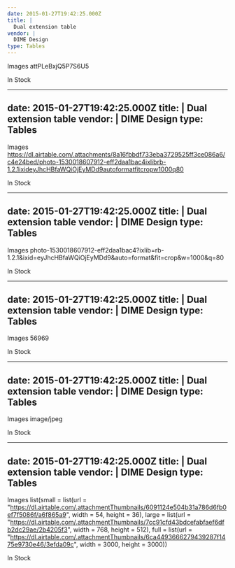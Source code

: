 ```yaml
---
date: 2015-01-27T19:42:25.000Z
title: |
  Dual extension table
vendor: |
  DIME Design
type: Tables
---
```


Images
attPLeBxjQ5P7S6U5

In Stock


---
date: 2015-01-27T19:42:25.000Z
title: |
  Dual extension table
vendor: |
  DIME Design
type: Tables
---

Images
https://dl.airtable.com/.attachments/8a16fbbdf733eba3729525ff3ce086a6/c4e24bed/photo-1530018607912-eff2daa1bac4ixlibrb-1.2.1ixideyJhcHBfaWQiOjEyMDd9autoformatfitcropw1000q80

In Stock


---
date: 2015-01-27T19:42:25.000Z
title: |
  Dual extension table
vendor: |
  DIME Design
type: Tables
---

Images
photo-1530018607912-eff2daa1bac4?ixlib=rb-1.2.1&ixid=eyJhcHBfaWQiOjEyMDd9&auto=format&fit=crop&w=1000&q=80

In Stock


---
date: 2015-01-27T19:42:25.000Z
title: |
  Dual extension table
vendor: |
  DIME Design
type: Tables
---

Images
56969

In Stock


---
date: 2015-01-27T19:42:25.000Z
title: |
  Dual extension table
vendor: |
  DIME Design
type: Tables
---

Images
image/jpeg

In Stock


---
date: 2015-01-27T19:42:25.000Z
title: |
  Dual extension table
vendor: |
  DIME Design
type: Tables
---

Images
list(small = list(url = "https://dl.airtable.com/.attachmentThumbnails/6091124e504b31a786d6fb0ef7f5086f/a6f865a9", width = 54, height = 36), large = list(url = "https://dl.airtable.com/.attachmentThumbnails/7cc91cfd43bdcefabfaef6dfb2dc29ae/2b4205f3", width = 768, height = 512), full = list(url = "https://dl.airtable.com/.attachmentThumbnails/6ca4493666279439287f1475e9730e46/3efda09c", width = 3000, height = 3000))

In Stock


